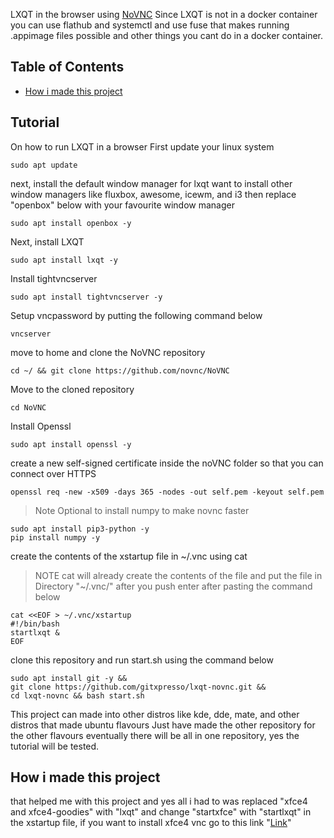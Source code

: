 LXQT in the browser using [NoVNC](https://github.com/novnc/NoVNC/)
Since LXQT is not in a docker container you can use flathub and systemctl and use fuse that makes running .appimage files possible and other things you cant do in a docker container.
## Table of Contents
* [How i made this project](#How-i-made-this-project)
## Tutorial
On how to run LXQT in a browser
First update your linux system
```
sudo apt update
```
next, install the default window manager for lxqt
want to install other window managers like fluxbox, awesome, icewm, and i3 then replace "openbox" below with your favourite window manager
```
sudo apt install openbox -y
```
Next, install LXQT
```
sudo apt install lxqt -y
```
Install tightvncserver 
```
sudo apt install tightvncserver -y
```
Setup vncpassword by putting the following command below
```
vncserver
```
move to home and clone the NoVNC repository
```
cd ~/ && git clone https://github.com/novnc/NoVNC
```
Move to the cloned repository
```
cd NoVNC
```
Install Openssl 
```
sudo apt install openssl -y
```
create a new self-signed certificate inside the noVNC folder so that you can connect over HTTPS
```
openssl req -new -x509 -days 365 -nodes -out self.pem -keyout self.pem
```
>Note
>Optional to install numpy to make novnc faster
```
sudo apt install pip3-python -y
pip install numpy -y
```

create the contents of the xstartup file in ~/.vnc using cat
>NOTE cat will already create the contents of the file and put the file in Directory "~/.vnc/" after you push enter after pasting the command below
```
cat <<EOF > ~/.vnc/xstartup
#!/bin/bash
startlxqt &
EOF
```
clone this repository and run start.sh using the command below
```
sudo apt install git -y &&
git clone https://github.com/gitxpresso/lxqt-novnc.git &&
cd lxqt-novnc && bash start.sh
```
This project can made into other distros like kde, dde, mate, and other distros that made ubuntu flavours
Just have made the other repository for the other flavours eventually there will be all in one repository,  yes the tutorial will be tested.
## How i made this project
that helped me with this project and yes all i had to was replaced "xfce4 and xfce4-goodies" with "lxqt" and change "startxfce" with "startlxqt" in the xstartup file, if you want to install xfce4 vnc go to this link "[Link](https://jeremypeterson.com/posts/2023-06-23-ubuntu-22-vnc/)" 
